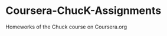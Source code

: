 Coursera-ChucK-Assignments
==========================

Homeworks of the Chuck course on Coursera.org
